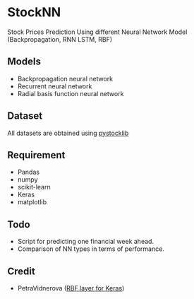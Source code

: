 # StockNN
Stock Prices Prediction Using different Neural Network Model (Backpropagation, RNN LSTM, RBF)

## Models
- Backpropagation neural network
- Recurrent neural network
- Radial basis function neural network

## Dataset
All datasets are obtained using [pystocklib](https://github.com/mohabmes/pystocklib)

## Requirement
- Pandas
- numpy
- scikit-learn
- Keras
- matplotlib

## Todo
- Script for predicting one financial week ahead.
- Comparison of NN types in terms of performance.

## Credit
- PetraVidnerova ([RBF layer for Keras](https://github.com/PetraVidnerova/rbf_keras))